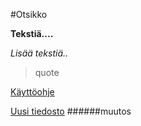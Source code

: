 #Otsikko

**Tekstiä....**

_Lisää tekstiä.._

>quote

[Käyttöohje](https://github.com/8Cookie9/otm2016/blob/master/dokumentointi/kaytto-ohje.md)

[Uusi tiedosto](https://github.com/8Cookie9/otm2016/blob/master/dokumentointi/maarittelydokumentti.md)
######muutos
